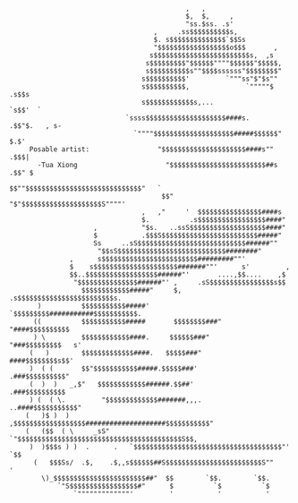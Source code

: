                                                 ,   ,                                
                                                $,  $,     ,                         
                                                "ss.$ss. .s'                         
                                        ,     .ss$$$$$$$$$$s,                        
                                        $. s$$$$$$$$$$$$$$`$$Ss                      
                                        "$$$$$$$$$$$$$$$$$$o$$$       ,              
                                       s$$$$$$$$$$$$$$$$$$$$$$$$s,  ,s               
                                      s$$$$$$$$$"$$$$$$""""$$$$$$"$$$$$,             
                                      s$$$$$$$$$$s""$$$$ssssss"$$$$$$$$"             
                                     s$$$$$$$$$$'         `"""ss"$"$s""              
                                     s$$$$$$$$$$,              `"""""$  .s$$s        
                                     s$$$$$$$$$$$$s,...               `s$$'  `       
                                 `ssss$$$$$$$$$$$$$$$$$$$$####s.     .$$"$.   , s-   
                                   `""""$$$$$$$$$$$$$$$$$$$$#####$$$$$$"     $.$'    
         Posable artist:                 "$$$$$$$$$$$$$$$$$$$$$####s""     .$$$|     
           -Tua Xiong                      "$$$$$$$$$$$$$$$$$$$$$$$$##s    .$$" $    
                                           $$""$$$$$$$$$$$$$$$$$$$$$$$$$$$$$"   `    
                                          $$"  "$"$$$$$$$$$$$$$$$$$$$$S""""'         
                                     ,   ,"     '  $$$$$$$$$$$$$$$$####s             
                                     $.          .s$$$$$$$$$$$$$$$$$####"            
                         ,           "$s.   ..ssS$$$$$$$$$$$$$$$$$$$####"            
                         $           .$$$S$$$$$$$$$$$$$$$$$$$$$$$$#####"             
                         Ss     ..sS$$$$$$$$$$$$$$$$$$$$$$$$$$$######""              
                          "$$sS$$$$$$$$$$$$$$$$$$$$$$$$$$$########"                  
                   ,      s$$$$$$$$$$$$$$$$$$$$$$$$#########""'                      
                   $    s$$$$$$$$$$$$$$$$$$$$$#######""'      s'         ,           
                   $$..$$$$$$$$$$$$$$$$$$######"'       ....,$$....    ,$            
                    "$$$$$$$$$$$$$$$######"' ,     .sS$$$$$$$$$$$$$$$$s$$            
                      $$$$$$$$$$$$#####"     $, .s$$$$$$$$$$$$$$$$$$$$$$$$s.         
           )          $$$$$$$$$$$#####'      `$$$$$$$$$###########$$$$$$$$$$$.       
          ((          $$$$$$$$$$$#####       $$$$$$$$###"       "####$$$$$$$$$$      
          ) \         $$$$$$$$$$$$####.     $$$$$$###"             "###$$$$$$$$$   s'
         (   )        $$$$$$$$$$$$$####.   $$$$$###"                ####$$$$$$$$s$$' 
         )  ( (       $$"$$$$$$$$$$$#####.$$$$$###'                .###$$$$$$$$$$"   
         (  )  )   _,$"   $$$$$$$$$$$$######.$$##'                .###$$$$$$$$$$     
         ) (  ( \.         "$$$$$$$$$$$$$#######,,,.          ..####$$$$$$$$$$$"     
        (   )$ )  )        ,$$$$$$$$$$$$$$$$$$####################$$$$$$$$$$$"       
        (   ($$  ( \     _sS"  `"$$$$$$$$$$$$$$$$$$$$$$$$$$$$$$$$$$$$$$$$$S$$,       
         )  )$$$s ) )  .      .   `$$$$$$$$$$$$$$$$$$$$$$$$$$$$$$$$$$$$$"'  `$$      
          (   $$$Ss/  .$,    .$,,s$$$$$$##S$$$$$$$$$$$$$$$$$$$$$$$$S""        '      
            \)_$$$$$$$$$$$$$$$$$$$$$$$##"  $$        `$$.        `$$.                
                `"S$$$$$$$$$$$$$$$$$#"      $          `$          `$                
                    `"""""""""""""'         '           '           '
